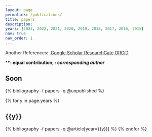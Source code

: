```yaml
---
layout: page
permalink: /publications/
title: papers
description:
years: [2023, 2022, 2021, 2020, 2019, 2018, 2017, 2016, 2015]
nav: true
nav_order: 1
---
```

Another References:  <a href="https://scholar.google.com/citations?user=kEQgiVoAAAAJ" class="btn btn-sm z-depth-0" role="button"><i class="ai ai-google-scholar"></i>&nbsp;Google Scholar</a><a href="https://www.researchgate.net/profile/Young-Woon-Byeon" class="btn btn-sm z-depth-0" role="button"><i class="ai ai-researchgate"></i>&nbsp;ResearchGate</a><a href="https://orcid.org/0000-0003-2684-7720" class="btn btn-sm z-depth-0" role="button"><i class="ai ai-orcid"></i>&nbsp;ORCiD</a>

***†: equal contribution, *: corresponding author***

<!-- _pages/publications.md -->
<div class="publications">
  
  <h2 class="year">Soon</h2>
  {% bibliography -f papers -q @unpublished %}

  {% for y in page.years %}
    <h2 class="year">{{y}}</h2>
    {% bibliography -f papers -q @article[year={{y}}] %}
  {% endfor %}

</div>
